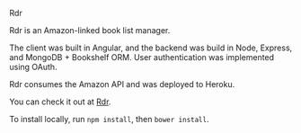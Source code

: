 Rdr

Rdr is an Amazon-linked book list manager.

The client was built in Angular, and the backend was build in Node, Express, and MongoDB + Bookshelf ORM. User authentication was implemented using OAuth.

Rdr consumes the Amazon API and was deployed to Heroku.

You can check it out at [Rdr](http://rdr2.herokuapp.com).

To install locally, run `npm install`, then `bower install`.
